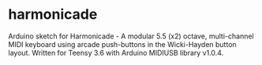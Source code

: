# harmonicade
Arduino sketch for Harmonicade - A modular 5.5 (x2) octave, multi-channel MIDI keyboard using arcade push-buttons in the Wicki-Hayden button layout. Written for Teensy 3.6 with Arduino MIDIUSB library v1.0.4.
